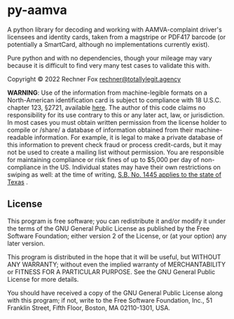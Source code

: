 py-aamva
========

A python library for decoding and working with AAMVA-complaint driver's 
licensees and identity cards, taken from a magstripe or PDF417 barcode
(or potentially a SmartCard, although no implementations currently exist).

Pure python and with no dependencies, though your mileage may vary because
it is difficult to find very many test cases to validate this with.

Copyright © 2022 Rechner Fox <rechner@totallylegit.agency>

__WARNING__:  Use of the information from machine-legible formats on a North-American identification card is subject to
compliance with 18 U.S.C. chapter 123, §2721, available [here](http://uscode.house.gov/download/pls/18C123.txt). The
author of this code claims no responsibility for its use contrary to this or any later act, law, or jurisdiction. In
most cases you must obtain written permission from the license holder to compile or /share/ a database of information
obtained from their machine-readable information. For example, it is legal to make a private database of this
information to prevent check fraud or process credit-cards, but it may not be used to create a mailing list without
permission. You are responsible for maintaining compliance or risk fines of up to $5,000 per day of non-compliance in
the US. Individual states may have their own restrictions on swiping as well: at the time of
writing,  [S.B. No. 1445 applies to the state of Texas](http://www.legis.state.tx.us/tlodocs/78R/billtext/html/SB01445F.htm)
.


## License ##
This program is free software; you can redistribute it and/or modify
it under the terms of the GNU General Public License as published by
the Free Software Foundation; either version 2 of the License, or
(at your option) any later version.

This program is distributed in the hope that it will be useful,
but WITHOUT ANY WARRANTY; without even the implied warranty of
MERCHANTABILITY or FITNESS FOR A PARTICULAR PURPOSE.  See the
GNU General Public License for more details.

You should have received a copy of the GNU General Public License
along with this program; if not, write to the Free Software
Foundation, Inc., 51 Franklin Street, Fifth Floor, Boston,
MA 02110-1301, USA.
